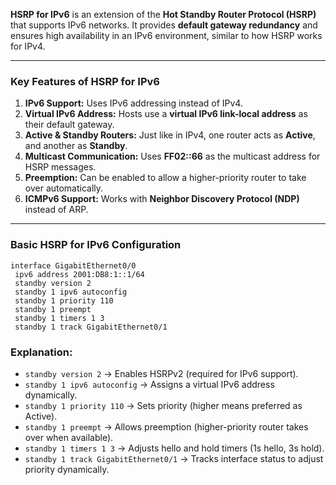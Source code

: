 **HSRP for IPv6** is an extension of the **Hot Standby Router Protocol (HSRP)** that supports IPv6 networks. It provides **default gateway redundancy** and ensures high availability in an IPv6 environment, similar to how HSRP works for IPv4.

---

### **Key Features of HSRP for IPv6**

1. **IPv6 Support:** Uses IPv6 addressing instead of IPv4.
2. **Virtual IPv6 Address:** Hosts use a **virtual IPv6 link-local address** as their default gateway.
3. **Active & Standby Routers:** Just like in IPv4, one router acts as **Active**, and another as **Standby**.
4. **Multicast Communication:** Uses **FF02::66** as the multicast address for HSRP messages.
5. **Preemption:** Can be enabled to allow a higher-priority router to take over automatically.
6. **ICMPv6 Support:** Works with **Neighbor Discovery Protocol (NDP)** instead of ARP.

--- 
### **Basic HSRP for IPv6 Configuration**
``` cisco
interface GigabitEthernet0/0
 ipv6 address 2001:DB8:1::1/64
 standby version 2
 standby 1 ipv6 autoconfig
 standby 1 priority 110
 standby 1 preempt
 standby 1 timers 1 3
 standby 1 track GigabitEthernet0/1

```
### **Explanation:**
- `standby version 2` → Enables HSRPv2 (required for IPv6 support).
- `standby 1 ipv6 autoconfig` → Assigns a virtual IPv6 address dynamically.
- `standby 1 priority 110` → Sets priority (higher means preferred as Active).
- `standby 1 preempt` → Allows preemption (higher-priority router takes over when available).
- `standby 1 timers 1 3` → Adjusts hello and hold timers (1s hello, 3s hold).
- `standby 1 track GigabitEthernet0/1` → Tracks interface status to adjust priority dynamically.